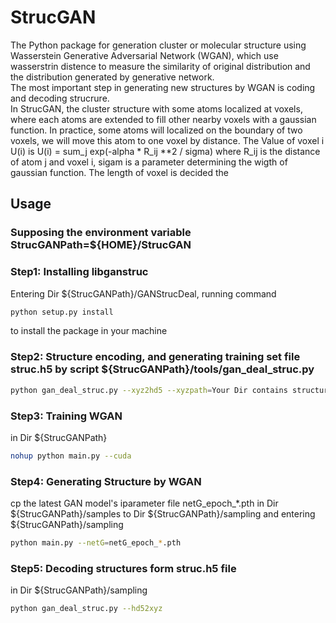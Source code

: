 # StrucGAN
The Python package for generation cluster or molecular structure using Wasserstein Generative Adversarial Network (WGAN), 
which use wasserstrin distence to measure the similarity of original distribution and the distribution generated by generative network.  
The most important step in generating new structures by WGAN is coding and decoding strucrure.  
In StrucGAN, the cluster structure with some atoms localized at voxels, where each atoms are extended to fill other nearby voxels with a gaussian function.
In practice, some atoms will localized on the boundary of two voxels, we will move this atom to one voxel by distance.
The Value of voxel i U(i) is
U(i) = sum_j exp(-alpha * R_ij **2 / sigma) where R_ij is the distance of atom j and voxel i, sigam is a parameter determining the wigth of gaussian function.
The length of voxel is decided the 



## Usage

### Supposing the environment variable StrucGANPath=${HOME}/StrucGAN

### Step1: Installing libganstruc
Entering Dir ${StrucGANPath}/GANStrucDeal, running command 
```bash
python setup.py install
```
to install the package in your machine  

### Step2: Structure encoding, and generating training set file struc.h5 by script ${StrucGANPath}/tools/gan_deal_struc.py
```bash
python gan_deal_struc.py --xyz2hd5 --xyzpath=Your Dir contains structure files in xyz format
```

### Step3: Training WGAN
in Dir ${StrucGANPath}
```bash
nohup python main.py --cuda 
```

### Step4: Generating Structure by WGAN
cp the latest GAN model's iparameter file netG_epoch_*.pth in Dir ${StrucGANPath}/samples to Dir ${StrucGANPath}/sampling and entering ${StrucGANPath}/sampling  
```bash
python main.py --netG=netG_epoch_*.pth
```

### Step5: Decoding structures form struc.h5 file
in Dir ${StrucGANPath}/sampling
```bash
python gan_deal_struc.py --hd52xyz
```
